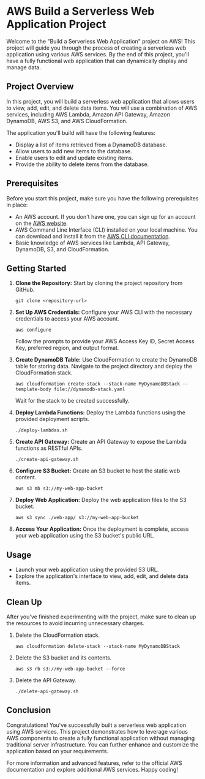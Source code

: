 # AWS Build a Serverless Web Application Project

Welcome to the "Build a Serverless Web Application" project on AWS! This project will guide you through the process of creating a serverless web application using various AWS services. By the end of this project, you'll have a fully functional web application that can dynamically display and manage data.

## Project Overview

In this project, you will build a serverless web application that allows users to view, add, edit, and delete data items. You will use a combination of AWS services, including AWS Lambda, Amazon API Gateway, Amazon DynamoDB, AWS S3, and AWS CloudFormation.

The application you'll build will have the following features:
- Display a list of items retrieved from a DynamoDB database.
- Allow users to add new items to the database.
- Enable users to edit and update existing items.
- Provide the ability to delete items from the database.

## Prerequisites

Before you start this project, make sure you have the following prerequisites in place:
- An AWS account. If you don't have one, you can sign up for an account on the [AWS website](https://aws.amazon.com/).
- AWS Command Line Interface (CLI) installed on your local machine. You can download and install it from the [AWS CLI documentation](https://aws.amazon.com/cli/).
- Basic knowledge of AWS services like Lambda, API Gateway, DynamoDB, S3, and CloudFormation.

## Getting Started

1. **Clone the Repository:** Start by cloning the project repository from GitHub.
   ```
   git clone <repository-url>
   ```

2. **Set Up AWS Credentials:** Configure your AWS CLI with the necessary credentials to access your AWS account.
   ```
   aws configure
   ```
   Follow the prompts to provide your AWS Access Key ID, Secret Access Key, preferred region, and output format.

3. **Create DynamoDB Table:** Use CloudFormation to create the DynamoDB table for storing data. Navigate to the project directory and deploy the CloudFormation stack.
   ```
   aws cloudformation create-stack --stack-name MyDynamoDBStack --template-body file://dynamodb-stack.yaml
   ```
   Wait for the stack to be created successfully.

4. **Deploy Lambda Functions:** Deploy the Lambda functions using the provided deployment scripts.
   ```
   ./deploy-lambdas.sh
   ```

5. **Create API Gateway:** Create an API Gateway to expose the Lambda functions as RESTful APIs.
   ```
   ./create-api-gateway.sh
   ```

6. **Configure S3 Bucket:** Create an S3 bucket to host the static web content.
   ```
   aws s3 mb s3://my-web-app-bucket
   ```

7. **Deploy Web Application:** Deploy the web application files to the S3 bucket.
   ```
   aws s3 sync ./web-app/ s3://my-web-app-bucket
   ```

8. **Access Your Application:** Once the deployment is complete, access your web application using the S3 bucket's public URL.

## Usage

- Launch your web application using the provided S3 URL.
- Explore the application's interface to view, add, edit, and delete data items.

## Clean Up

After you've finished experimenting with the project, make sure to clean up the resources to avoid incurring unnecessary charges.

1. Delete the CloudFormation stack.
   ```
   aws cloudformation delete-stack --stack-name MyDynamoDBStack
   ```

2. Delete the S3 bucket and its contents.
   ```
   aws s3 rb s3://my-web-app-bucket --force
   ```

3. Delete the API Gateway.
   ```
   ./delete-api-gateway.sh
   ```

## Conclusion

Congratulations! You've successfully built a serverless web application using AWS services. This project demonstrates how to leverage various AWS components to create a fully functional application without managing traditional server infrastructure. You can further enhance and customize the application based on your requirements.

For more information and advanced features, refer to the official AWS documentation and explore additional AWS services. Happy coding!
